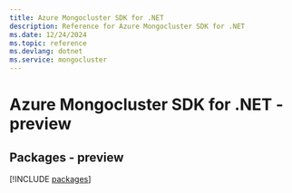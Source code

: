 ```yaml
---
title: Azure Mongocluster SDK for .NET
description: Reference for Azure Mongocluster SDK for .NET
ms.date: 12/24/2024
ms.topic: reference
ms.devlang: dotnet
ms.service: mongocluster
---
```

# Azure Mongocluster SDK for .NET - preview
## Packages - preview
[!INCLUDE [packages](mongocluster-index.md)]